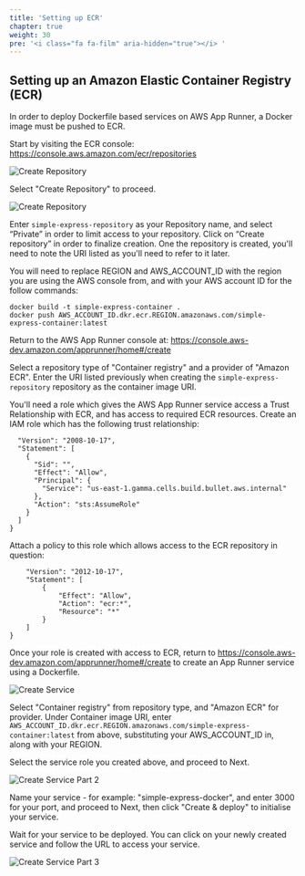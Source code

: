 ```yaml
---
title: 'Setting up ECR'
chapter: true
weight: 30
pre: '<i class="fa fa-film" aria-hidden="true"></i> '
---
```


## Setting up an Amazon Elastic Container Registry (ECR)

In order to deploy Dockerfile based services on AWS App Runner, a Docker image must be pushed to ECR.

Start by visiting the ECR console: https://console.aws.amazon.com/ecr/repositories

![Create Repository](/images/ecr1.png)

Select "Create Repository" to proceed.

![Create Repository](/images/ecr2.png)

Enter `simple-express-repository` as your Repository name, and select “Private” in order to limit access to your repository. Click on “Create repository” in order to finalize creation. One the repository is created, you'll need to note the URI listed as you'll need to refer to it later.

You will need to replace REGION and AWS_ACCOUNT_ID with the region you are using the AWS console from, and with your AWS account ID for the follow commands:

```aws ecr get-login-password --region REGION | docker login --username AWS --password-stdin AWS_ACCOUNT_ID.dkr.ecr.REGION.amazonaws.com
docker build -t simple-express-container .
docker push AWS_ACCOUNT_ID.dkr.ecr.REGION.amazonaws.com/simple-express-container:latest
```

Return to the AWS App Runner console at: https://console.aws-dev.amazon.com/apprunner/home#/create

Select a repository type of "Container registry" and a provider of "Amazon ECR". Enter the URI listed previously when creating the `simple-express-repository` repository as the container image URI.

You'll need a role which gives the AWS App Runner service access a Trust Relationship with ECR, and has access to required ECR resources. Create an IAM role which has the following trust relationship:

```{
  "Version": "2008-10-17",
  "Statement": [
    {
      "Sid": "",
      "Effect": "Allow",
      "Principal": {
        "Service": "us-east-1.gamma.cells.build.bullet.aws.internal"
      },
      "Action": "sts:AssumeRole"
    }
  ]
}
```

Attach a policy to this role which allows access to the ECR repository in question:

```{
    "Version": "2012-10-17",
    "Statement": [
        {
            "Effect": "Allow",
            "Action": "ecr:*",
            "Resource": "*"
        }
    ]
}
```

Once your role is created with access to ECR, return to https://console.aws-dev.amazon.com/apprunner/home#/create to create an App Runner service using a Dockerfile.

![Create Service](/images/docker-build1.png)

Select "Container registry" from repository type, and "Amazon ECR" for provider. Under Container image URI, enter `AWS_ACCOUNT_ID.dkr.ecr.REGION.amazonaws.com/simple-express-container:latest` from above, substituting your AWS_ACCOUNT_ID in, along with your REGION.

Select the service role you created above, and proceed to Next.

![Create Service Part 2](/images/docker-build2.png)

Name your service - for example: "simple-express-docker", and enter 3000 for your port, and proceed to Next, then click "Create & deploy" to initialise your service.

Wait for your service to be deployed. You can click on your newly created service and follow the URL to access your service.

![Create Service Part 3](/images/docker-status1.png)
